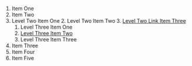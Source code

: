 1. Item One
2. Item Two
  1. Level Two Item One
	2. Level Two Item Two
	3. [Level Two Link Item Three][example]
		1. Level Three Item One
		2. [Level Three Item Two][example]
		3. Level Three Item Three
3. Item Three
4. Item Four
5. Item Five

[example]: http://www.example.com "An Example Link"
